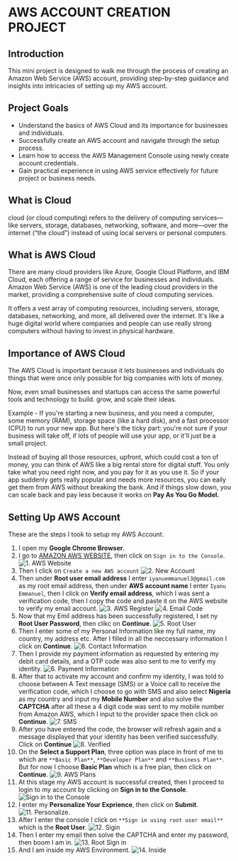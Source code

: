 # AWS ACCOUNT CREATION PROJECT

## Introduction

This mini project is designed to walk me through the process of creating an Amazon Web Service (AWS) account, providing step-by-step guidance and insights into intricacies of setting up my AWS account. 

## Project Goals
- Understand the basics of AWS Cloud and its importance for businesses and individuals.
- Successfully create an AWS account and navigate through the setup process.
- Learn how to access the AWS Management Console using newly create account credentials.
- Gain practical experience in using AWS service effectively for future project or business needs. 

## What is Cloud

cloud (or cloud computing) refers to the delivery of computing services—like servers, storage, databases, networking, software, and more—over the internet (“the cloud”) instead of using local servers or personal computers.

## What is AWS Cloud 

There are many cloud providers like Azure, Google Cloud Platform, and IBM Cloud, each offering a range of service for businesses and individuals.
Amazon Web Service (AWS) is one of the leading cloud providers in the market, providing a comprehensive suite of cloud computing services.

It offers a vest array of computing resources, including servers, storage, databases, networking, and more, all delivered over the internet. It's like a huge digital world where companies and people can use really strong computers without having to invest in physical hardware.

## Importance of AWS Cloud 

The AWS Cloud is important because it lets businesses and individuals do things that were once only possible for big companies with lots of money.

Now, even small businesses and startups can access the same powerful tools and technology to build. grow, and scale their ideas.

Example - If you're starting a new business, and you need a computer, some memory (RAM), storage space (like a hard disk), and a fast processor (CPU) to run your new app. But here's the ticky part: you're not sure if your business will take off, if lots of people will use your app, or it'll just be a small project.

Instead of buying all those resources, upfront, which could cost a ton of money, you can think of AWS like a big rental store for digital stuff. You only take what you need right now, and you pay for it as you use it. So if your app suddenly gets really popular and needs more resources, you can eaily get them from AWS without breaking the bank. And if things slow down, you can scale back and pay less because it works on **Pay As You Go Model.**

## Setting Up AWS Account
These are the steps I took to setup my AWS Account.
1. I open my **Google Chrome Browser**.
2. I go to [AMAZON AWS WEBSITE](https://aws.amazon.com/), then click on `Sign in to the Console`.
![1. AWS Website](./IMG/1.%20AWS%20Website.png)
3. Then I click on `Create a new AWS account`
![2. New Account](./IMG/2.%20New%20Account.png)
4. Then under **Root user email address** I enter `iyanuemmanuel3@gmail.com` as my root email address, then under **AWS account name** I enter `Iyanu Emmanuel`, then I click on **Verify email address**, which I was sent a verification code, then I copy the code and paste it on the AWS website to verify my email account.
![3. AWS Register](./IMG/3.%20AWS%20Register.png)
![4. Email Code](./IMG/4.%20Email%20Code.png)
5. Now that my Emil address has been successfully registered, I set ny **Root User Password**, then clikc on **Continue**.
![5. Root User](./IMG/5.%20Root%20User.png)
6. Then I enter some of my Personal Information like my full name, my country, my address etc. After I filled in all the neccessary information I click on **Continue**.
![6. Contact Information](./IMG/6.%20Contact%20Information.png)
7. Then I provide my payment information as requested by entering my debit card details, and a OTP code was also sent to me to verify my identity.
![6. Payment Information](./IMG/6.%20Payment%20Information.png)
8. After that to activate my account and confirm my identity, I was told to choose between A Text message (SMS) or a Voice call to receive the verification code, which I choose to go with SMS and also select **Nigeria** as my country and input my **Mobile Number** and also solve the **CAPTCHA** after all these a 4 digit code was sent to my mobile number from Amazon AWS, which I input to the provider space then click on **Continue**.
![7. SMS](./IMG/7.%20SMS.png)
9. After you have entered the code, the browser will refresh again and a message displayed that your identity has been verified successfully. Click on **Continue**
![8. Verified](./IMG/8.%20Verified.png)
10. On the **Select a Support Plan**, three option was place in front of me to which are `**Basic Plan**`, `**Developer Plan**` and `**Business Plan**`. But for now I choose **Basic Plan** which is a free plan, then click on **Continue**.
![9. AWS Plans](./IMG/9.%20AWS%20Plans.png)
11. At this stage my AWS account is successful created, then I proceed to login to my account by clicking on **Sign in to the Console**.
![Sign in to the Console](./IMG/10.%20Congratulations.png)
12. I enter my **Personalize Your Exprience**, then click on **Submit**.
![11. Personalize](./IMG/11.%20Personalize.png).
13. After I enter the console I click on `**Sign in using root user email**` which is the **Root User**.
![12. Sigin](./IMG/12.%20Sigin.png)
14. Then I enter my email then solve the CAPTCHA and enter my password, then boom I am in.
![13. Root Sign in](./IMG/13.%20Root%20Sign%20in.png)
15. And I am inside my AWS Environment.
![14. Inside](./IMG/14.%20Inside.png)
